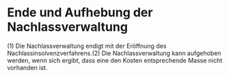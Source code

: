 # Ende und Aufhebung der Nachlassverwaltung

(1) Die Nachlassverwaltung endigt mit der Eröffnung des Nachlassinsolvenzverfahrens.(2) Die Nachlassverwaltung kann aufgehoben werden, wenn sich ergibt, dass eine den Kosten entsprechende Masse nicht vorhanden ist. 

